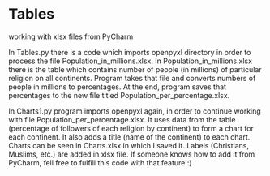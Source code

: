 # Tables
working with xlsx files from PyCharm

In Tables.py there is a code which imports openpyxl directory in order to process the file Population_in_millions.xlsx.
In Population_in_millions.xlsx there is the table which contains number of people (in millions) of particular religion on all continents.
Program takes that file and converts numbers of people in millions to percentages.
At the end, program saves that percentages to the new file titled Population_per_percentage.xlsx.

In Charts1.py program imports openpyxl again, in order to continue working with file Population_per_percentage.xlsx.
It uses data from the table (percentage of followers of each religion by continent) to form a chart for each continent.
It also adds a title (name of the continent) to each chart.
Charts can be seen in Charts.xlsx in which I saved it.
Labels (Christians, Muslims, etc.) are added in xlsx file.
If someone knows how to add it from PyCharm, fell free to fulfill this code with that feature :)

